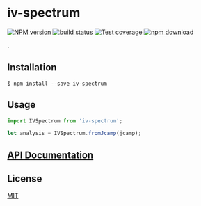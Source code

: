 # iv-spectrum

[![NPM version][npm-image]][npm-url]
[![build status][travis-image]][travis-url]
[![Test coverage][codecov-image]][codecov-url]
[![npm download][download-image]][download-url]

.

## Installation

`$ npm install --save iv-spectrum`

## Usage

```js
import IVSpectrum from 'iv-spectrum';

let analysis = IVSpectrum.fromJcamp(jcamp);


```

## [API Documentation](https://cheminfo.github.io/iv-spectrum/)

## License

[MIT](./LICENSE)

[npm-image]: https://img.shields.io/npm/v/iv-spectrum.svg?style=flat-square
[npm-url]: https://www.npmjs.com/package/iv-spectrum
[travis-image]: https://img.shields.io/travis/cheminfo/iv-spectrum/master.svg?style=flat-square
[travis-url]: https://travis-ci.org/cheminfo/iv-spectrum
[codecov-image]: https://img.shields.io/codecov/c/github/cheminfo/iv-spectrum.svg?style=flat-square
[codecov-url]: https://codecov.io/gh/cheminfo/iv-spectrum
[download-image]: https://img.shields.io/npm/dm/iv-spectrum.svg?style=flat-square
[download-url]: https://www.npmjs.com/package/iv-spectrum
